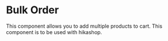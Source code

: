 # Bulk Order

This component allows you to add multiple products to cart. This component is to be used with hikashop. 
